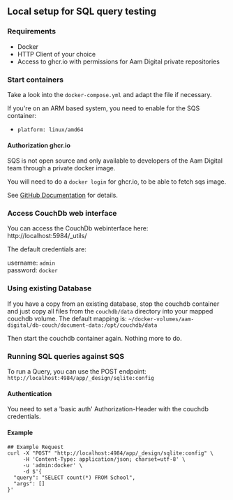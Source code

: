 ## Local setup for SQL query testing

### Requirements

- Docker
- HTTP Client of your choice
- Access to ghcr.io with permissions for Aam Digital private repositories

### Start containers

Take a look into the `docker-compose.yml` and adapt the file if necessary.

If you're on an ARM based system, you need to enable for the SQS container:

- `platform: linux/amd64`

#### Authorization ghcr.io
SQS is not open source and only available to developers of the Aam Digital team through a private docker image.

You will need to do a `docker login` for ghcr.io, to be able to fetch sqs image.

See [GitHub Documentation](https://docs.github.com/en/packages/working-with-a-github-packages-registry/working-with-the-container-registry#authenticating-to-the-container-registry) for details.

### Access CouchDb web interface

You can access the CouchDb webinterface here: http://localhost:5984/_utils/

The default credentials are:

username: `admin`  
password: `docker`

### Using existing Database

If you have a copy from an existing database, stop the couchdb container and just copy all files from the `couchdb/data` directory
into your mapped couchdb volume.
The default mapping is: `~/docker-volumes/aam-digital/db-couch/document-data:/opt/couchdb/data`

Then start the couchdb container again. Nothing more to do.

### Running SQL queries against SQS

To run a Query, you can use the POST endpoint: `http://localhost:4984/app/_design/sqlite:config`

#### Authentication

You need to set a 'basic auth' Authorization-Header with the couchdb credentials.

#### Example

```curl
## Example Request
curl -X "POST" "http://localhost:4984/app/_design/sqlite:config" \
     -H 'Content-Type: application/json; charset=utf-8' \
     -u 'admin:docker' \
     -d $'{
  "query": "SELECT count(*) FROM School",
  "args": []
}'

```

